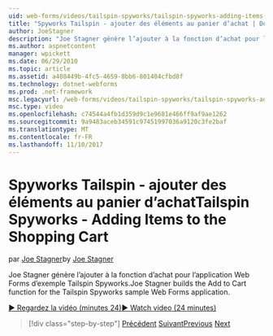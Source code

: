 ```yaml
---
uid: web-forms/videos/tailspin-spyworks/tailspin-spyworks-adding-items-to-the-shopping-cart
title: "Spyworks Tailspin - ajouter des éléments au panier d’achat | Documents Microsoft"
author: JoeStagner
description: "Joe Stagner génère l’ajouter à la fonction d’achat pour l’application Web Forms d’exemple Tailspin Spyworks."
ms.author: aspnetcontent
manager: wpickett
ms.date: 06/29/2010
ms.topic: article
ms.assetid: a408449b-4fc5-4659-8bb6-801404cfbd8f
ms.technology: dotnet-webforms
ms.prod: .net-framework
msc.legacyurl: /web-forms/videos/tailspin-spyworks/tailspin-spyworks-adding-items-to-the-shopping-cart
msc.type: video
ms.openlocfilehash: c74544a4fb1d359d9c1e9681e466ff9af9ae1262
ms.sourcegitcommit: 9a9483aceb34591c97451997036a9120c3fe2baf
ms.translationtype: MT
ms.contentlocale: fr-FR
ms.lasthandoff: 11/10/2017
---
```

<a name="tailspin-spyworks---adding-items-to-the-shopping-cart"></a><span data-ttu-id="027a3-103">Spyworks Tailspin - ajouter des éléments au panier d’achat</span><span class="sxs-lookup"><span data-stu-id="027a3-103">Tailspin Spyworks - Adding Items to the Shopping Cart</span></span>
====================
<span data-ttu-id="027a3-104">par [Joe Stagner](https://github.com/JoeStagner)</span><span class="sxs-lookup"><span data-stu-id="027a3-104">by [Joe Stagner](https://github.com/JoeStagner)</span></span>

<span data-ttu-id="027a3-105">Joe Stagner génère l’ajouter à la fonction d’achat pour l’application Web Forms d’exemple Tailspin Spyworks.</span><span class="sxs-lookup"><span data-stu-id="027a3-105">Joe Stagner builds the Add to Cart function for the Tailspin Spyworks sample Web Forms application.</span></span>

[<span data-ttu-id="027a3-106">&#9654; Regardez la vidéo (minutes 24)</span><span class="sxs-lookup"><span data-stu-id="027a3-106">&#9654; Watch video (24 minutes)</span></span>](https://channel9.msdn.com/Blogs/ASP-NET-Site-Videos/tailspin-spyworks-adding-items-to-the-shopping-cart)

>[!div class="step-by-step"]
<span data-ttu-id="027a3-107">[Précédent](tailspin-spyworks-display-per-product-details.md)
[Suivant](tailspin-spyworks-display-shopping-cart.md)</span><span class="sxs-lookup"><span data-stu-id="027a3-107">[Previous](tailspin-spyworks-display-per-product-details.md)
[Next](tailspin-spyworks-display-shopping-cart.md)</span></span>
